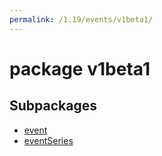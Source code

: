 ```yaml
---
permalink: /1.19/events/v1beta1/
---
```


# package v1beta1



## Subpackages

* [event](events-v1beta1-event.md)
* [eventSeries](events-v1beta1-eventSeries.md)